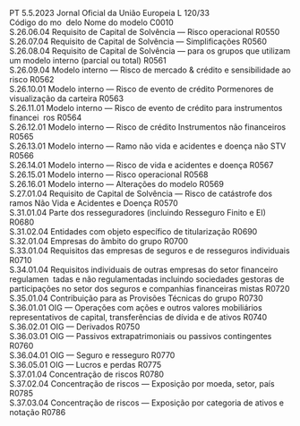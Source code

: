 PT  5.5.2023 Jornal Oficial da União Europeia L 120/33  
Código do mo ­
delo  Nome do modelo  C0010  
S.26.06.04  Requisito de Capital de Solvência — Risco operacional  R0550  
S.26.07.04  Requisito de Capital de Solvência — Simplificações  R0560  
S.26.08.04  Requisito de Capital de Solvência — para os grupos que utilizam um 
modelo interno (parcial ou total)  R0561  
S.26.09.04  Modelo interno — Risco de mercado & crédito e sensibilidade ao risco  R0562  
S.26.10.01  Modelo interno — Risco de evento de crédito Pormenores de visualização 
da carteira  R0563  
S.26.11.01  Modelo interno — Risco de evento de crédito para instrumentos financei ­
ros  R0564  
S.26.12.01  Modelo interno — Risco de crédito Instrumentos não financeiros  R0565  
S.26.13.01  Modelo interno — Ramo não vida e acidentes e doença não STV  R0566  
S.26.14.01  Modelo interno — Risco de vida e acidentes e doença  R0567  
S.26.15.01  Modelo interno — Risco operacional  R0568  
S.26.16.01  Modelo interno — Alterações do modelo  R0569  
S.27.01.04  Requisito de Capital de Solvência — Risco de catástrofe dos ramos 
Não Vida e Acidentes e Doença  R0570  
S.31.01.04  Parte dos resseguradores (incluindo Resseguro Finito e EI)  R0680  
S.31.02.04  Entidades com objeto específico de titularização  R0690  
S.32.01.04  Empresas do âmbito do grupo  R0700  
S.33.01.04  Requisitos das empresas de seguros e de resseguros individuais  R0710  
S.34.01.04  Requisitos individuais de outras empresas do setor financeiro regulamen ­
tadas e não regulamentadas incluindo sociedades gestoras de participações 
no setor dos seguros e companhias financeiras mistas  R0720  
S.35.01.04  Contribuição para as Provisões Técnicas do grupo  R0730  
S.36.01.01  OIG — Operações com ações e outros valores mobiliários representativos 
de capital, transferências de dívida e de ativos  R0740  
S.36.02.01  OIG — Derivados  R0750  
S.36.03.01  OIG — Passivos extrapatrimoniais ou passivos contingentes  R0760  
S.36.04.01  OIG — Seguro e resseguro  R0770  
S.36.05.01  OIG — Lucros e perdas  R0775  
S.37.01.04  Concentração de riscos  R0780  
S.37.02.04  Concentração de riscos — Exposição por moeda, setor, país  R0785  
S.37.03.04  Concentração de riscos — Exposição por categoria de ativos e notação  R0786